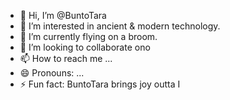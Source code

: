 - 👋 Hi, I’m @BuntoTara
- 👀 I’m interested in ancient & modern technology.
- 🌱 I’m currently flying on a broom.
- 💞️ I’m looking to collaborate ono
- 📫 How to reach me ...
- 😄 Pronouns: ...
- ⚡ Fun fact: BuntoTara brings joy outta I

<!---
BuntoTara/BuntoTara is a ✨ special ✨ repository because its `README.md` (this file) appears on your GitHub profile.
You can click the Preview link to take a look at your changes.
--->

